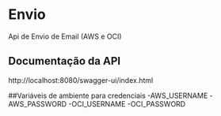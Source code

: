 
# Envio

Api de Envio de Email (AWS e OCI)



## Documentação da API

http://localhost:8080/swagger-ui/index.html

##Variáveis de ambiente para credenciais
-AWS_USERNAME
-AWS_PASSWORD
-OCI_USERNAME
-OCI_PASSWORD

